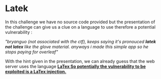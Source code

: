 <h1>Latek</h1>

<p>In this challenge we have no source code provided but the presentation of the challenge can give us a clue on a language to use therefore a potential vulnerability : </p>

<p><i>"bryanguo (not associated with the ctf), keeps saying it's pronouced <B>latek not latex </B>like the glove material. anyways i made this simple app so he stops paying for overleaf"</i></p>

<p>With the hint given in the presentation, we can already guess that the web server uses the language <a href="https://fr.wikipedia.org/wiki/LaTeX"><B>LaTex</B</a>
 So potentially the vulnerability to be exploited is a LaTex injection.</p>


